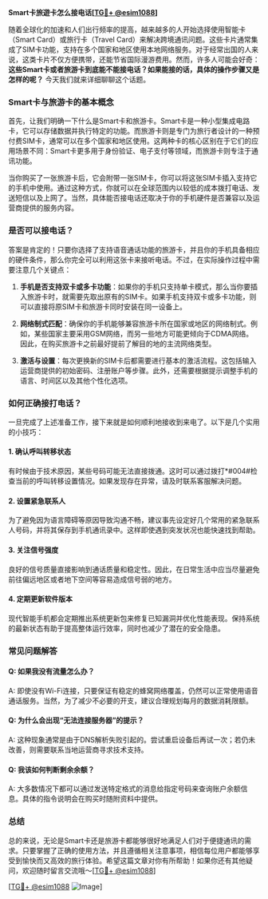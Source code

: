 **Smart卡旅遊卡怎么接电话[[TG💪+ @esim1088](https://t.me/s/esim1088)]**

随着全球化的加速和人们出行频率的提高，越来越多的人开始选择使用智能卡（Smart Card）或旅行卡（Travel Card）来解决跨境通讯问题。这些卡片通常集成了SIM卡功能，支持在多个国家和地区使用本地网络服务。对于经常出国的人来说，这类卡片不仅方便携带，还能节省国际漫游费用。然而，许多人可能会好奇：**这些Smart卡或者旅游卡到底能不能接电话？如果能接的话，具体的操作步骤又是怎样的呢？** 今天我们就来详细聊聊这个话题。

### Smart卡与旅游卡的基本概念

首先，让我们明确一下什么是Smart卡和旅游卡。Smart卡是一种小型集成电路卡，它可以存储数据并执行特定的功能。而旅游卡则是专门为旅行者设计的一种预付费SIM卡，通常可以在多个国家和地区使用。这两种卡的核心区别在于它们的应用场景不同：Smart卡更多用于身份验证、电子支付等领域，而旅游卡则专注于通讯功能。

当你购买了一张旅游卡后，它会附带一张SIM卡，你可以将这张SIM卡插入支持它的手机中使用。通过这种方式，你就可以在全球范围内以较低的成本拨打电话、发送短信以及上网了。当然，具体能否接电话还取决于你的手机硬件是否兼容以及运营商提供的服务内容。

### 是否可以接电话？

答案是肯定的！只要你选择了支持语音通话功能的旅游卡，并且你的手机具备相应的硬件条件，那么你完全可以利用这张卡来接听电话。不过，在实际操作过程中需要注意几个关键点：

1. **手机是否支持双卡或多卡功能**：如果你的手机只支持单卡模式，那么当你要插入旅游卡时，就需要先取出原有的SIM卡。如果手机支持双卡或多卡功能，则可以直接将原SIM卡和旅游卡同时安装在同一设备上。
   
2. **网络制式匹配**：确保你的手机能够兼容旅游卡所在国家或地区的网络制式。例如，某些国家主要采用GSM网络，而另一些地方可能更倾向于CDMA网络。因此，在购买旅游卡之前最好提前了解目的地的主流网络类型。

3. **激活与设置**：每次更换新的SIM卡后都需要进行基本的激活流程。这包括输入运营商提供的初始密码、注册账户等步骤。此外，还需要根据提示调整手机的语言、时间区以及其他个性化选项。

### 如何正确接打电话？

一旦完成了上述准备工作，接下来就是如何顺利地接收到来电了。以下是几个实用的小技巧：

#### 1. 确认呼叫转移状态
有时候由于技术原因，某些号码可能无法直接拨通。这时可以通过拨打*#004#检查当前的呼叫转移设置情况。如果发现存在异常，请及时联系客服解决问题。

#### 2. 设置紧急联系人
为了避免因为语言障碍等原因导致沟通不畅，建议事先设定好几个常用的紧急联系人号码，并将其保存到手机通讯录中。这样即使遇到突发状况也能快速找到帮助。

#### 3. 关注信号强度
良好的信号质量直接影响到通话质量和稳定性。因此，在日常生活中应当尽量避免前往偏远地区或者地下空间等容易造成信号弱的地方。

#### 4. 定期更新软件版本
现代智能手机都会定期推出系统更新包来修复已知漏洞并优化性能表现。保持系统的最新状态有助于提高整体运行效率，同时也减少了潜在的安全隐患。

### 常见问题解答

#### Q: 如果我没有流量怎么办？
A: 即使没有Wi-Fi连接，只要保证有稳定的蜂窝网络覆盖，仍然可以正常使用语音通话服务。当然，为了减少不必要的开支，建议合理规划每月的数据消耗限额。

#### Q: 为什么会出现“无法连接服务器”的提示？
A: 这种现象通常是由于DNS解析失败引起的。尝试重启设备后再试一次；若仍未改善，则需要联系当地运营商寻求技术支持。

#### Q: 我该如何判断剩余余额？
A: 大多数情况下都可以通过发送特定格式的消息给指定号码来查询账户余额信息。具体的指令说明会在购买时随附资料中提供。

### 总结

总的来说，无论是Smart卡还是旅游卡都能够很好地满足人们对于便捷通讯的需求。只要掌握了正确的使用方法，并且遵循相关注意事项，相信每位用户都能够享受到愉快而又高效的旅行体验。希望这篇文章对你有所帮助！如果你还有其他疑问，欢迎随时留言交流哦～[[TG💪+ @esim1088](https://t.me/s/esim1088)]

[[TG💪+ @esim1088](https://t.me/s/esim1088) ![Image](https://i.postimg.cc/4NQfJmqS/Snipaste-2025-05-13-00-14-12.png)]